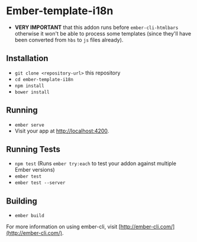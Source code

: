 # Ember-template-i18n

* **VERY IMPORTANT** that this addon runs before `ember-cli-htmlbars` otherwise it won't be able to process some templates (since they'll have been converted from `hbs` to `js` files already).

## Installation

* `git clone <repository-url>` this repository
* `cd ember-template-i18n`
* `npm install`
* `bower install`

## Running

* `ember serve`
* Visit your app at [http://localhost:4200](http://localhost:4200).

## Running Tests

* `npm test` (Runs `ember try:each` to test your addon against multiple Ember versions)
* `ember test`
* `ember test --server`

## Building

* `ember build`

For more information on using ember-cli, visit [http://ember-cli.com/](http://ember-cli.com/).
